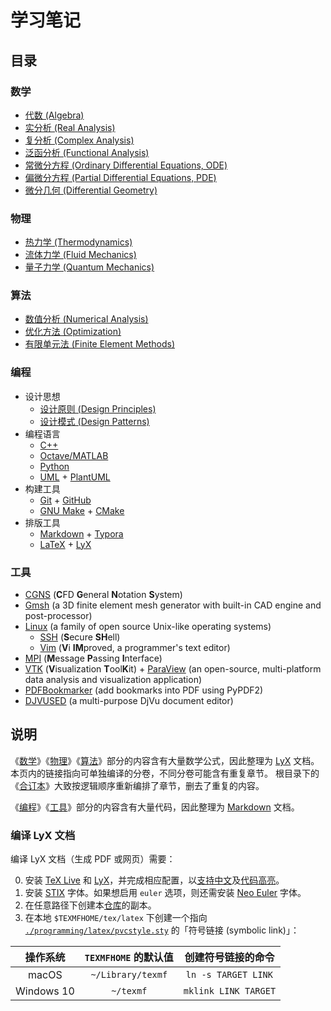 # 学习笔记

## 目录

### 数学
- [代数 (Algebra)](./mathematics/algebra/README.lyx)
- [实分析 (Real Analysis)](./mathematics/real/README.lyx)
- [复分析 (Complex Analysis)](./mathematics/complex/README.lyx)
- [泛函分析 (Functional Analysis)](./mathematics/functional/README.lyx)
- [常微分方程 (Ordinary Differential Equations, ODE)](./mathematics/ode/README.lyx)
- [偏微分方程 (Partial Differential Equations, PDE)](./mathematics/pde/README.lyx)
- [微分几何 (Differential Geometry)](./mathematics/geometry/README.lyx)

### 物理
- [热力学 (Thermodynamics)](./physics/heat/README.lyx)
- [流体力学 (Fluid Mechanics)](./physics/fluid/README.lyx)
- [量子力学 (Quantum Mechanics)](./physics/quantum/README.lyx)

### 算法
- [数值分析 (Numerical Analysis)](./algorithms/numerical_analysis/README.lyx)
- [优化方法 (Optimization)](./algorithms/optimization/README.lyx)
- [有限单元法 (Finite Element Methods)](./algorithms/finite_element/README.lyx)

### 编程
- 设计思想
  - [设计原则 (Design Principles)](./programming/principles/README.md)
  - [设计模式 (Design Patterns)](./programming/patterns/README.md)
- 编程语言
  - [C++](./programming/cpp/README.md)
  - [Octave/MATLAB](./programming/octave.md)
  - [Python](./programming/python.md)
  - [UML](./programming/uml/README.md) + [PlantUML](./programming/uml/README.md#PlantUML)
- 构建工具
  - [Git](./programming/git.md#Git) + [GitHub](./programming/git.md#GitHub)
  - [GNU Make](./programming/make/README.md#GNU-Make) + [CMake](./programming/make/README.md#CMake)
- 排版工具
  - [Markdown](./programming/markdown.md) + [Typora](./programming/markdown.md#Typora)
  - [LaTeX](./programming/latex/README.md) + [LyX](./programming/latex/README.md#LyX)

### 工具

- [CGNS](./tools/cgns/README.md) (**C**FD **G**eneral **N**otation **S**ystem)
- [Gmsh](./tools/gmsh/README.md) (a 3D finite element mesh generator with built-in CAD engine and post-processor)
- [Linux](./tools/linux/README.md) (a family of open source Unix-like operating systems)
  - [SSH](./tools/ssh.md) (**S**ecure **SH**ell)
  - [Vim](./tools/vim.md) (**V**i **IM**proved, a programmer's text editor)
- [MPI](./tools/mpi/README.md) (**M**essage **P**assing **I**nterface)
- [VTK](./tools/vtk/README.md) (**V**isualization **T**ool**K**it) + [ParaView](./tools/vtk/README.md#ParaView) (an open-source, multi-platform data analysis and visualization application)
- [PDFBookmarker](./tools/bookmark.md#PDFBookmarker) (add bookmarks into PDF using PyPDF2)
- [DJVUSED](./tools/bookmark.md#DJVUSED) (a multi-purpose DjVu document editor)

## 说明

《[数学](#数学)》《[物理](#物理)》《[算法](#算法)》部分的内容含有大量数学公式，因此整理为 [LyX](./programming/latex/README.md#LyX) 文档。
本页内的链接指向可单独编译的分卷，不同分卷可能含有重复章节。
根目录下的《[合订本](./README.lyx)》大致按逻辑顺序重新编排了章节，删去了重复的内容。

《[编程](#编程)》《[工具](#工具)》部分的内容含有大量代码，因此整理为 [Markdown](./tools/markdown.md) 文档。

### 编译 LyX 文档

编译 LyX 文档（生成 PDF 或网页）需要：

0. 安装 [TeX Live](./programming/latex/README.md#TeX-Live) 和 [LyX](./programming/latex/README.md#LyX)，并完成相应配置，以[支持中文](./programming/latex/README.md#中文支持)及[代码高亮](./programming/latex/README.md#代码高亮)。
1. 安装 [STIX](https://github.com/stipub/stixfonts) 字体。如果想启用 `euler` 选项，则还需安装 [Neo Euler](https://github.com/khaledhosny/euler-otf) 字体。
2. 在任意路径下创建本[仓库](./programming/git.md)的副本。
3. 在本地 `$TEXMFHOME/tex/latex` 下创建一个指向 [`./programming/latex/pvcstyle.sty`](./programming/latex/pvcstyle.sty) 的「符号链接 (symbolic link)」：

|  操作系统  | `TEXMFHOME` 的默认值 |  创建符号链接的命令  |
| :--------: | :------------------: | :------------------: |
|   macOS    |  `~/Library/texmf`   | `ln -s TARGET LINK`  |
| Windows 10 |      `~/texmf`       | `mklink LINK TARGET` |

